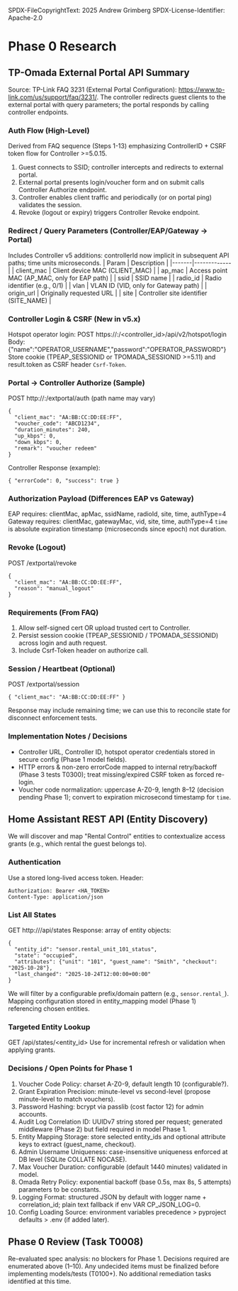 SPDX-FileCopyrightText: 2025 Andrew Grimberg
SPDX-License-Identifier: Apache-2.0

# Phase 0 Research

## TP-Omada External Portal API Summary
Source: TP-Link FAQ 3231 (External Portal Configuration): https://www.tp-link.com/us/support/faq/3231/. The controller redirects guest clients to the external portal with query parameters; the portal responds by calling controller endpoints.

### Auth Flow (High-Level)
Derived from FAQ sequence (Steps 1-13) emphasizing ControllerID + CSRF token flow for Controller >=5.0.15.
1. Guest connects to SSID; controller intercepts and redirects to external portal.
2. External portal presents login/voucher form and on submit calls Controller Authorize endpoint.
3. Controller enables client traffic and periodically (or on portal ping) validates the session.
4. Revoke (logout or expiry) triggers Controller Revoke endpoint.

### Redirect / Query Parameters (Controller/EAP/Gateway -> Portal)
Includes Controller v5 additions: controllerId now implicit in subsequent API paths; time units microseconds.
| Param | Description |
|-------|-------------|
| client_mac | Client device MAC (CLIENT_MAC) |
| ap_mac | Access point MAC (AP_MAC, only for EAP path) |
| ssid | SSID name |
| radio_id | Radio identifier (e.g., 0/1) |
| vlan | VLAN ID (VID, only for Gateway path) |
| origin_url | Originally requested URL |
| site | Controller site identifier (SITE_NAME) |

### Controller Login & CSRF (New in v5.x)
Hotspot operator login: POST https://<controller>:<port>/<controller_id>/api/v2/hotspot/login
Body: {"name":"OPERATOR_USERNAME","password":"OPERATOR_PASSWORD"}
Store cookie (TPEAP_SESSIONID or TPOMADA_SESSIONID >=5.11) and result.token as CSRF header `Csrf-Token`.

### Portal -> Controller Authorize (Sample)
POST http://<controller-host>:<port>/extportal/auth (path name may vary)
```
{
  "client_mac": "AA:BB:CC:DD:EE:FF",
  "voucher_code": "ABCD1234",
  "duration_minutes": 240,
  "up_kbps": 0,
  "down_kbps": 0,
  "remark": "voucher redeem"
}
```
Controller Response (example):
```
{ "errorCode": 0, "success": true }
```

### Authorization Payload (Differences EAP vs Gateway)
EAP requires: clientMac, apMac, ssidName, radioId, site, time, authType=4
Gateway requires: clientMac, gatewayMac, vid, site, time, authType=4
`time` is absolute expiration timestamp (microseconds since epoch) not duration.

### Revoke (Logout)
POST /extportal/revoke
```
{
  "client_mac": "AA:BB:CC:DD:EE:FF",
  "reason": "manual_logout"
}
```

### Requirements (From FAQ)
1. Allow self-signed cert OR upload trusted cert to Controller.
2. Persist session cookie (TPEAP_SESSIONID / TPOMADA_SESSIONID) across login and auth request.
3. Include Csrf-Token header on authorize call.

### Session / Heartbeat (Optional)
POST /extportal/session
```
{ "client_mac": "AA:BB:CC:DD:EE:FF" }
```
Response may include remaining time; we can use this to reconcile state for disconnect enforcement tests.

### Implementation Notes / Decisions
- Controller URL, Controller ID, hotspot operator credentials stored in secure config (Phase 1 model fields).
- HTTP errors & non-zero errorCode mapped to internal retry/backoff (Phase 3 tests T0300); treat missing/expired CSRF token as forced re-login.
- Voucher code normalization: uppercase A-Z0-9, length 8–12 (decision pending Phase 1); convert to expiration microsecond timestamp for `time`.

## Home Assistant REST API (Entity Discovery)
We will discover and map "Rental Control" entities to contextualize access grants (e.g., which rental the guest belongs to).

### Authentication
Use a stored long-lived access token.
Header:
```
Authorization: Bearer <HA_TOKEN>
Content-Type: application/json
```

### List All States
GET http://<home-assistant>/api/states
Response: array of entity objects:
```
{
  "entity_id": "sensor.rental_unit_101_status",
  "state": "occupied",
  "attributes": {"unit": "101", "guest_name": "Smith", "checkout": "2025-10-28"},
  "last_changed": "2025-10-24T12:00:00+00:00"
}
```
We will filter by a configurable prefix/domain pattern (e.g., `sensor.rental_`). Mapping configuration stored in entity_mapping model (Phase 1) referencing chosen entities.

### Targeted Entity Lookup
GET /api/states/<entity_id>
Use for incremental refresh or validation when applying grants.

### Decisions / Open Points for Phase 1
1. Voucher Code Policy: charset A-Z0-9, default length 10 (configurable?).
2. Grant Expiration Precision: minute-level vs second-level (propose minute-level to match vouchers).
3. Password Hashing: bcrypt via passlib (cost factor 12) for admin accounts.
4. Audit Log Correlation ID: UUIDv7 string stored per request; generated middleware (Phase 2) but field required in model Phase 1.
5. Entity Mapping Storage: store selected entity_ids and optional attribute keys to extract (guest_name, checkout).
6. Admin Username Uniqueness: case-insensitive uniqueness enforced at DB level (SQLite COLLATE NOCASE).
7. Max Voucher Duration: configurable (default 1440 minutes) validated in model.
8. Omada Retry Policy: exponential backoff (base 0.5s, max 8s, 5 attempts) parameters to be constants.
9. Logging Format: structured JSON by default with logger name + correlation_id; plain text fallback if env VAR CP_JSON_LOG=0.
10. Config Loading Source: environment variables precedence > pyproject defaults > .env (if added later).

## Phase 0 Review (Task T0008)
Re-evaluated spec analysis: no blockers for Phase 1. Decisions required are enumerated above (1–10). Any undecided items must be finalized before implementing models/tests (T0100+). No additional remediation tasks identified at this time.
